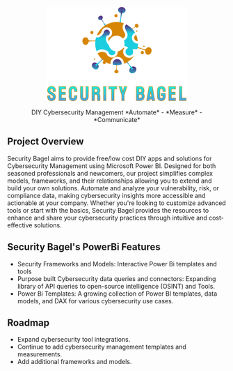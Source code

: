 <p align="center">
  <img src="https://github.com/SecurityBagel/SecurityBagel/blob/main/SecurityBagel.png"/>
</p>

<p align="center">
  DIY Cybersecurity Management
  *Automate* - *Measure* - *Communicate*
</p>


## Project Overview

Security Bagel aims to provide free/low cost DIY apps and solutions for Cybersecurity Management using Microsoft Power BI. Designed for both seasoned professionals and newcomers, our project simplifies complex models, frameworks, and their relationships allowing you to extend and build your own solutions. Automate and analyze your vulnerability, risk, or compliance data, making cybersecurity insights more accessible and actionable at your company. Whether you're looking to customize advanced tools or start with the basics, Security Bagel provides the resources to enhance and share your cybersecurity practices through intuitive and cost-effective solutions.

## Security Bagel's PowerBi Features

- Security Frameworks and Models: Interactive Power Bi templates and tools 
- Purpose built Cybersecurity data queries and connectors: Expanding library of API queries to open-source intelligence (OSINT) and Tools. 
- Power Bi Templates: A growing collection of Power BI templates, data models, and DAX for various cybersecurity use cases.

## Roadmap

- Expand cybersecurity tool integrations.
- Continue to add cybersecurity management templates and measurements.
- Add additional frameworks and models.
